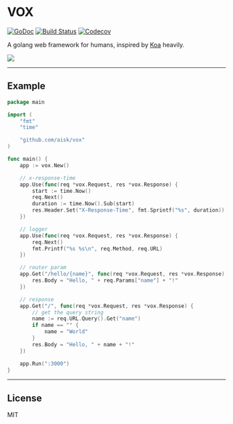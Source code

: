 # VOX

[![GoDoc](https://godoc.org/github.com/aisk/vox?status.svg)](https://godoc.org/github.com/aisk/vox) [![Build Status](https://travis-ci.org/aisk/vox.svg?branch=master)](https://travis-ci.org/aisk/vox) [![Codecov](https://img.shields.io/codecov/c/github/aisk/vox.svg)](https://codecov.io/gh/aisk/vox)

A golang web framework for humans, inspired by [Koa](http://koajs.com) heavily.

![](https://i.v2ex.co/9MO3sMs4.jpeg)

---

## Example

```go
package main

import (
	"fmt"
	"time"

	"github.com/aisk/vox"
)

func main() {
	app := vox.New()

	// x-response-time
	app.Use(func(req *vox.Request, res *vox.Response) {
		start := time.Now()
		req.Next()
		duration := time.Now().Sub(start)
		res.Header.Set("X-Response-Time", fmt.Sprintf("%s", duration))
	})

	// logger
	app.Use(func(req *vox.Request, res *vox.Response) {
		req.Next()
		fmt.Printf("%s %s\n", req.Method, req.URL)
	})

	// router param
	app.Get("/hello/{name}", func(req *vox.Request, res *vox.Response) {
		res.Body = "Hello, " + req.Params["name"] + "!"
	})

	// response
	app.Get("/", func(req *vox.Request, res *vox.Response) {
		// get the query string
		name := req.URL.Query().Get("name")
		if name == "" {
			name = "World"
		}
		res.Body = "Hello, " + name + "!"
	})

	app.Run(":3000")
}
```

---

## License

MIT
